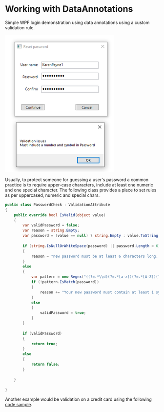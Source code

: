 # Working with DataAnnotations

Simple WPF login demonstration using data annotations using a custom validation rule.

![screenshot](assets/Login.png)

Usually, to protect someone for guessing a user's password a common practice is to require upper-case characters, include at least one numeric and one special character. The following class provides a place to set rules as per uppercased, numeric and special chars.

```csharp
public class PasswordCheck : ValidationAttribute
{
    public override bool IsValid(object value)
    {
        var validPassword = false;
        var reason = string.Empty;
        var password = (value == null) ? string.Empty : value.ToString();

        if (string.IsNullOrWhiteSpace(password) || password.Length < 6)
        {
            reason = "new password must be at least 6 characters long. ";
        }
        else
        {
            var pattern = new Regex("((?=.*\\d)(?=.*[a-z])(?=.*[A-Z])(?=.*[@#$%]).{6,20})");
            if (!pattern.IsMatch(password))
            {
                reason += "Your new password must contain at least 1 symbol character and number.";
            }
            else
            {
                validPassword = true;
            }
        }

        if (validPassword)
        {
            return true;
        }
        else
        {
            return false;
        }

    }

}
```
Another example would be validation on a credit card using the following [code sample](https://benjii.me/2010/11/credit-card-validator-attribute-for-asp-net-mvc-3/).